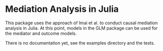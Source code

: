 Mediation Analysis in Julia
===========================

This package uses the approach of Imai et al. to conduct
causal mediation analysis in Julia.  At this point, models
in the GLM package can be used for the mediator and outcome
models.

There is no documentation yet, see the examples directory
and the tests.